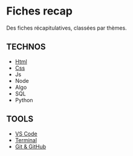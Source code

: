 # Fiches recap

Des fiches récapitulatives, classées par thèmes.


## TECHNOS
- [Html](html/README.md)
- [Css](css/)
- Js
- Node
- Algo
- SQL
- Python

## TOOLS
- [VS Code](vs-code/)
- [Terminal](terminal/)
- [Git & GitHub](git-github/)
